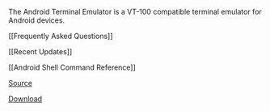 The Android Terminal Emulator is a VT-100 compatible terminal emulator for Android devices.

[[Frequently Asked Questions]]

[[Recent Updates]]

[[Android Shell Command Reference]]

[Source](http://github.com/jackpal/Android-Terminal-Emulator/)

[Download](http://github.com/jackpal/Android-Terminal-Emulator/downloads)
